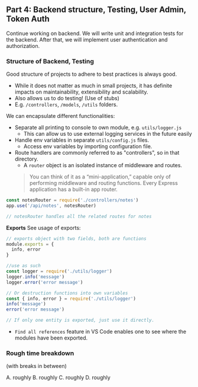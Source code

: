 ## Part 4: Backend structure, Testing, User Admin, Token Auth

Continue working on backend. We will write unit and integration tests for the backend. After that, we will implement user authentication and authorization.

### Structure of Backend, Testing

Good structure of projects to adhere to best practices is always good.
* While it does not matter as much in small projects, it has definite impacts on maintainability, extensibility and scalability.
* Also allows us to do testing! (Use of stubs)
* E.g. `/controllers`, `/models`, `/utils` folders.

We can encapsulate different functionalities:
* Separate all printing to console to own module, e.g. `utils/logger.js`
    * This can allow us to use external logging services in the future easily
* Handle env variables in separate `utils/config.js` files.
    * Access env variables by importing configuration file.
* Route handlers are commonly referred to as "controllers", so in that directory.
    * A `router` object is an isolated instance of middleware and routes.
    > You can think of it as a “mini-application,” capable only of performing middleware and routing functions. Every Express application has a built-in app router.

```js
const notesRouter = require('./controllers/notes')
app.use('/api/notes', notesRouter)

// notesRouter handles all the related routes for notes
```
**Exports**
See usage of exports:

```js
// exports object with two fields, both are functions
module.exports = {
  info, error
}

//use as such 
const logger = require('./utils/logger')
logger.info('message')
logger.error('error message')

// Or destruction functions into own variables
const { info, error } = require('./utils/logger')
info('message')
error('error message')

// If only one entity is exported, just use it directly.
```

* `Find all references` feature in VS Code enables one to see where the modules have been exported.













### Rough time breakdown

(with breaks in between)

A. roughly 
B. roughly 
C. roughly 
D. roughly 

